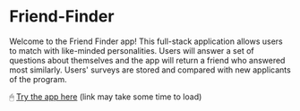 # Friend-Finder

Welcome to the Friend Finder app! This full-stack application allows users to match with like-minded personalities. Users will answer a set of questions about themselves and the app will return a friend who answered most similarly. Users' surveys are stored and compared with new applicants of the program.

🖱 [Try the app here](https://dry-waters-56067.herokuapp.com) (link may take some time to load)

